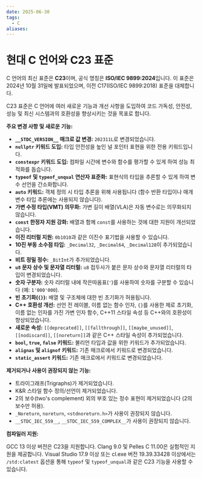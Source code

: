 ```yaml
---
date: 2025-06-30
tags:
  - C
aliases:
---
```


# 현대 C 언어와 C23 표준

C 언어의 최신 표준은 **C23**이며, 공식 명칭은 **ISO/IEC 9899:2024**입니다. 이 표준은 2024년 10월 31일에 발표되었으며, 이전 C17(ISO/IEC 9899:2018) 표준을 대체합니다.

C23 표준은 C 언어에 여러 새로운 기능과 개선 사항을 도입하여 코드 가독성, 안전성, 성능 및 최신 시스템과의 호환성을 향상시키는 것을 목표로 합니다.

**주요 변경 사항 및 새로운 기능:**

*   **`__STDC_VERSION__` 매크로 값 변경:** `202311L`로 변경되었습니다.
*   **`nullptr` 키워드 도입:** 타입 안전성을 높인 널 포인터 표현을 위한 전용 키워드입니다.
*   **`constexpr` 키워드 도입:** 컴파일 시간에 변수와 함수를 평가할 수 있게 하여 성능 최적화를 돕습니다.
*   **`typeof` 및 `typeof_unqual` 연산자 표준화:** 표현식의 타입을 추론할 수 있게 하여 변수 선언을 간소화합니다.
*   **`auto` 키워드:** 객체 정의 시 타입 추론을 위해 사용됩니다 (함수 반환 타입이나 매개변수 타입 추론에는 사용되지 않습니다).
*   **가변 수정 타입(VMT) 의무화:** 가변 길이 배열(VLA)은 자동 변수로는 의무화되지 않습니다.
*   **`const` 한정자 지원 강화:** 배열과 함께 `const`를 사용하는 것에 대한 지원이 개선되었습니다.
*   **이진 리터럴 지원:** `0b1010`과 같은 이진수 표기법을 사용할 수 있습니다.
*   **10진 부동 소수점 타입:** `_Decimal32`, `_Decimal64`, `_Decimal128`이 추가되었습니다.
*   **비트 정밀 정수:** `_BitInt`가 추가되었습니다.
*   **`u8` 문자 상수 및 문자열 리터럴:** `u8` 접두사가 붙은 문자 상수와 문자열 리터럴의 타입이 변경되었습니다.
*   **숫자 구분자:** 숫자 리터럴 내에 작은따옴표(`'`)를 사용하여 숫자를 구분할 수 있습니다 (예: `1'000'000`).
*   **빈 초기화(`{}`):** 배열 및 구조체에 대한 빈 초기화가 허용됩니다.
*   **C++ 호환성 개선:** 선언 전 레이블, 이름 없는 함수 인자, `{}`를 사용한 제로 초기화, 이름 없는 인자를 가진 가변 인자 함수, C++11 스타일 속성 등 C++와의 호환성이 향상되었습니다.
*   **새로운 속성:** `[[deprecated]]`, `[[fallthrough]]`, `[[maybe_unused]]`, `[[nodiscard]]`, `[[noreturn]]`과 같은 C++ 스타일 속성이 추가되었습니다.
*   **`bool`, `true`, `false` 키워드:** 불리언 타입과 값을 위한 키워드가 추가되었습니다.
*   **`alignas` 및 `alignof` 키워드:** 기존 매크로에서 키워드로 변경되었습니다.
*   **`static_assert` 키워드:** 기존 매크로에서 키워드로 변경되었습니다.

**제거되거나 사용이 권장되지 않는 기능:**

*   트라이그래프(Trigraphs)가 제거되었습니다.
*   K&R 스타일 함수 정의/선언이 제거되었습니다.
*   2의 보수(two's complement) 외의 부호 있는 정수 표현이 제거되었습니다 (2의 보수만 허용).
*   `_Noreturn`, `noreturn`, `<stdnoreturn.h>`가 사용이 권장되지 않습니다.
*   `__STDC_IEC_559__`, `__STDC_IEC_559_COMPLEX__`가 사용이 권장되지 않습니다.

**컴파일러 지원:**

GCC 13 이상 버전은 C23을 지원합니다. Clang 9.0 및 Pelles C 11.00은 실험적인 지원을 제공합니다. Visual Studio 17.9 이상 또는 cl.exe 버전 19.39.33428 이상에서는 `/std:clatest` 옵션을 통해 `typeof` 및 `typeof_unqual`과 같은 C23 기능을 사용할 수 있습니다.